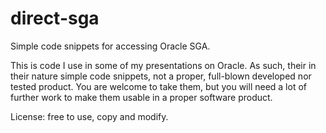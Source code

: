 # direct-sga
Simple code snippets for accessing Oracle SGA.

This is code I use in some of my presentations on Oracle. As such, their in their nature simple code snippets, not a proper, full-blown developed nor tested product. You are welcome to take them, but you will need a lot of further work to make them usable in a proper software product.

License: free to use, copy and modify.
